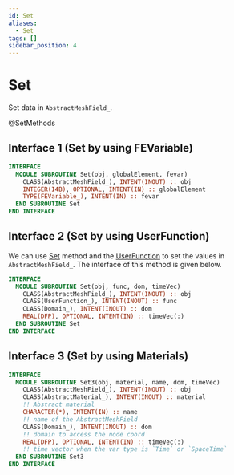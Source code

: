 ```yaml
---
id: Set
aliases:
  - Set
tags: []
sidebar_position: 4
---
```


# Set

Set data in `AbstractMeshField_`.

<span class="badge badge--secondary"> @SetMethods </span>

## Interface 1 (Set by using FEVariable)

```fortran
INTERFACE
  MODULE SUBROUTINE Set(obj, globalElement, fevar)
    CLASS(AbstractMeshField_), INTENT(INOUT) :: obj
    INTEGER(I4B), OPTIONAL, INTENT(IN) :: globalElement
    TYPE(FEVariable_), INTENT(IN) :: fevar
  END SUBROUTINE Set
END INTERFACE
```

## Interface 2 (Set by using UserFunction)

We can use [Set](/docs-api/AbstractMeshField/Set) method and the [UserFunction](/docs-api/UserFunction) to set the values in `AbstractMeshField_`. The interface of this method is given below.

```fortran
INTERFACE
  MODULE SUBROUTINE Set(obj, func, dom, timeVec)
    CLASS(AbstractMeshField_), INTENT(INOUT) :: obj
    CLASS(UserFunction_), INTENT(INOUT) :: func
    CLASS(Domain_), INTENT(INOUT) :: dom
    REAL(DFP), OPTIONAL, INTENT(IN) :: timeVec(:)
  END SUBROUTINE Set
END INTERFACE
```

## Interface 3 (Set by using Materials)

```fortran
INTERFACE
  MODULE SUBROUTINE Set3(obj, material, name, dom, timeVec)
    CLASS(AbstractMeshField_), INTENT(INOUT) :: obj
    CLASS(AbstractMaterial_), INTENT(INOUT) :: material
    !! Abstract material
    CHARACTER(*), INTENT(IN) :: name
    !! name of the AbstractMeshField
    CLASS(Domain_), INTENT(INOUT) :: dom
    !! domain to access the node coord
    REAL(DFP), OPTIONAL, INTENT(IN) :: timeVec(:)
    !! time vector when the var type is `Time` or `SpaceTime`
  END SUBROUTINE Set3
END INTERFACE
```
